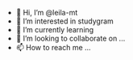 - 👋 Hi, I’m @leila-mt
- 👀 I’m interested in studygram
- 🌱 I’m currently learning 
- 💞️ I’m looking to collaborate on ...
- 📫 How to reach me ...

<!---
leila-mt/leila-mt is a ✨ special ✨ repository because its `README.md` (this file) appears on your GitHub profile.
You can click the Preview link to take a look at your changes.
--->
